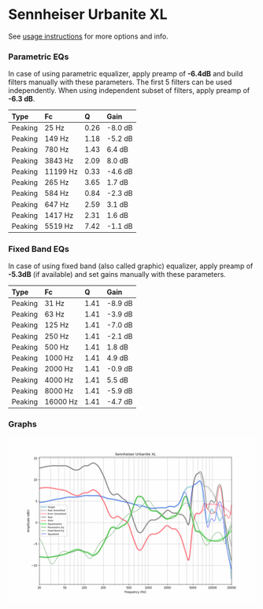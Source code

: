 # Sennheiser Urbanite XL
See [usage instructions](https://github.com/jaakkopasanen/AutoEq#usage) for more options and info.

### Parametric EQs
In case of using parametric equalizer, apply preamp of **-6.4dB** and build filters manually
with these parameters. The first 5 filters can be used independently.
When using independent subset of filters, apply preamp of **-6.3 dB**.

| Type    | Fc       |    Q | Gain    |
|:--------|:---------|:-----|:--------|
| Peaking | 25 Hz    | 0.26 | -8.0 dB |
| Peaking | 149 Hz   | 1.18 | -5.2 dB |
| Peaking | 780 Hz   | 1.43 | 6.4 dB  |
| Peaking | 3843 Hz  | 2.09 | 8.0 dB  |
| Peaking | 11199 Hz | 0.33 | -4.6 dB |
| Peaking | 265 Hz   | 3.65 | 1.7 dB  |
| Peaking | 584 Hz   | 0.84 | -2.3 dB |
| Peaking | 647 Hz   | 2.59 | 3.1 dB  |
| Peaking | 1417 Hz  | 2.31 | 1.6 dB  |
| Peaking | 5519 Hz  | 7.42 | -1.1 dB |

### Fixed Band EQs
In case of using fixed band (also called graphic) equalizer, apply preamp of **-5.3dB**
(if available) and set gains manually with these parameters.

| Type    | Fc       |    Q | Gain    |
|:--------|:---------|:-----|:--------|
| Peaking | 31 Hz    | 1.41 | -8.9 dB |
| Peaking | 63 Hz    | 1.41 | -3.9 dB |
| Peaking | 125 Hz   | 1.41 | -7.0 dB |
| Peaking | 250 Hz   | 1.41 | -2.1 dB |
| Peaking | 500 Hz   | 1.41 | 1.8 dB  |
| Peaking | 1000 Hz  | 1.41 | 4.9 dB  |
| Peaking | 2000 Hz  | 1.41 | -0.9 dB |
| Peaking | 4000 Hz  | 1.41 | 5.5 dB  |
| Peaking | 8000 Hz  | 1.41 | -5.9 dB |
| Peaking | 16000 Hz | 1.41 | -4.7 dB |

### Graphs
![](./Sennheiser%20Urbanite%20XL.png)